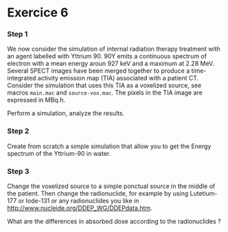 # Exercice 6


### Step 1

We now consider the simulation of internal radiation therapy treatment with an agent labelled with Yttrium 90. 90Y emits a continuous spectrum of electron with a mean energy aroun 927 keV and a maximum at 2.28 MeV. Several SPECT images have been merged together to produce a time-integrated activity emission map (TIA) associated with a patient CT. Consider the simulation that uses this TIA as a voxelized source, see macros ```main.mac``` and ```source-vox.mac```. The pixels in the TIA image are expressed in MBq.h. 

Perform a simulation, analyze the results.

### Step 2

Create from scratch a simple simulation that allow you to get the Energy spectrum of the Yttrium-90 in water. 

### Step 3

Change the voxelized source to a simple ponctual source in the middle of the patient. Then change the radionuclide, for example by using Lutetium-177 or Iode-131 or any radionuclides you like in http://www.nucleide.org/DDEP_WG/DDEPdata.htm.

What are the differences in absorbed dose according to the radionuclides ?





